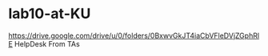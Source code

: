 # lab10-at-KU

https://drive.google.com/drive/u/0/folders/0BxwvGkJT4iaCbVFleDVjZGphRlE HelpDesk From TAs
